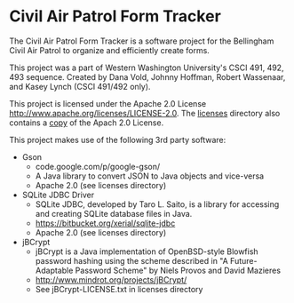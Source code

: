 Civil Air Patrol Form Tracker
=============================
The Civil Air Patrol Form Tracker is a software project for the Bellingham Civil Air Patrol to organize and efficiently create forms. 

This project was a part of Western Washington University's CSCI 491, 492, 493 sequence. Created by Dana Vold, Johnny Hoffman, Robert Wassenaar, and Kasey Lynch (CSCI 491/492 only).

This project is licensed under the Apache 2.0 License http://www.apache.org/licenses/LICENSE-2.0. The <a href ="CAP/licenses">licenses</a> directory also contains a <a href="CAP/licenses/APACHE-LICENSE-2.0.txt">copy</a> of the Apach 2.0 License.

This project makes use of the following 3rd party software:
* Gson
  * code.google.com/p/google-gson/
  * A Java library to convert JSON to Java objects and vice-versa
  * Apache 2.0 (see licenses directory) 
* SQLite JDBC Driver
  * SQLite JDBC, developed by Taro L. Saito, is a library for accessing and creating SQLite database files in Java.
  * https://bitbucket.org/xerial/sqlite-jdbc
  * Apache 2.0 (see licenses directory) 
* jBCrypt 
  * jBCrypt is a Java implementation of OpenBSD-style Blowfish password hashing using the scheme described in "A Future-Adaptable Password Scheme" by Niels Provos and David Mazieres
  * http://www.mindrot.org/projects/jBCrypt/
  * See jBCrypt-LICENSE.txt in licenses directory
